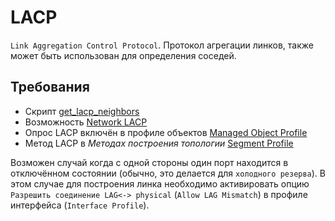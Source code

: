 # LACP

`Link Aggregation Control Protocol`. Протокол агрегации линков, также может быть использован для определения соседей.

## Требования

* Скрипт [get_lacp_neighbors](../../../../dev/reference/scripts/get_lacp_neighbors.md)
* Возможность [Network LACP](../../../../user/reference/caps/network/lacp.md)
* Опрос LACP включён в профиле объектов [Managed Object Profile](../../../../user/reference/concepts/managed-object-profile/index.md#Box(Полный_опрос))
* Метод LACP в *Методах построения топологии* [Segment Profile](../../../../user/reference/concepts/network-segment-profile/index.md)

Возможен случай когда с одной стороны один порт находится в отключённом состоянии (обычно, это делается для `холодного резерва`). 
В этом случае для построения линка необходимо активировать опцию `Разрешить соединение LAG<-> physical` (`Allow LAG Mismatch`) в профиле интерфейса (`Interface Profile`).
